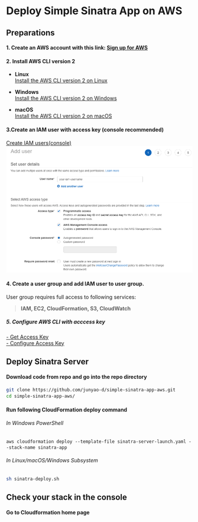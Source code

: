 # Deploy Simple Sinatra App on AWS

## Preparations
#### 1. Create an AWS account with this link: [Sign up for AWS](https://portal.aws.amazon.com/billing/signup#/start)
#### 2. Install AWS CLI version 2
- **Linux**  
[Install the AWS CLI version 2 on Linux](https://docs.aws.amazon.com/cli/latest/userguide/install-cliv2-linux.html#cliv2-linux-install)

- **Windows**  
[Install the AWS CLI version 2 on Windows](https://docs.aws.amazon.com/cli/latest/userguide/install-cliv2-windows.html)

- **macOS**  
[Install the AWS CLI version 2 on macOS](https://docs.aws.amazon.com/cli/latest/userguide/install-cliv2-mac.html)

#### 3.Create an IAM user with access key (console recommended)  
[Create IAM users(console)](https://docs.aws.amazon.com/IAM/latest/UserGuide/id_users_create.html#id_users_create_console)
![](assets/create-iam-user.png)



#### 4. Create a user group and add IAM user to user group. 
User group requires full access to following services:  
>**IAM, EC2, CloudFormation, S3, CloudWatch**
##### 5. Configure AWS CLI with acccess key   
[- Get Access Key](https://docs.aws.amazon.com/powershell/latest/userguide/pstools-appendix-sign-up.html)  
[- Configure Access Key](https://docs.aws.amazon.com/cli/latest/userguide/cli-configure-files.html)

## Deploy Sinatra Server
#### Download code from repo and go into the repo directory
```bash
git clone https://github.com/junyao-d/simple-sinatra-app-aws.git
cd simple-sinatra-app-aws/
```
#### Run following CloudFormation deploy command
###### In Windows PowerShell
```
aws cloudformation deploy --template-file sinatra-server-launch.yaml --stack-name sinatra-app
```
###### In Linux/macOS/Windows Subsystem 
```bash
sh sinatra-deploy.sh
```
## Check your stack in the console
#### Go to Cloudformation home page